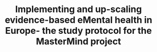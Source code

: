 --- 
abstract: '' 
authors: 
 - C Vis
 -  A Kleiboer
 -  R Prior
 -  E Bønes
 -  M Cavallo
 -  SA Clark
 -  E Dozeman
 -  ...
doi: '' 
featured: false 
publication: '*Internet Interventions*, 71' 
publication_short: '' 
publishDate: '2015-01-01' 
title: 'Implementing and up-scaling evidence-based eMental health in Europe- the study protocol for the MasterMind project' 
url_code: '' 
url_dataset: '' 
url_pdf: '' 
url_poster: '' 
url_project: '' 
url_slides: '' 
url_source: '' 
url_video: '' 
---